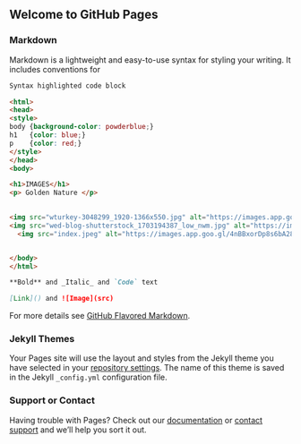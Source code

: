 ## Welcome to GitHub Pages



### Markdown

Markdown is a lightweight and easy-to-use syntax for styling your writing. It includes conventions for

```markdown
Syntax highlighted code block

<html>
<head>
<style>
body {background-color: powderblue;}
h1   {color: blue;}
p    {color: red;}
</style>
</head>
<body>

<h1>IMAGES</h1>
<p> Golden Nature </p>
 

<img src="wturkey-3048299_1920-1366x550.jpg" alt="https://images.app.goo.gl/ABnpKBX3YbBNRYuPA" width="104" height="142">
<img src="wed-blog-shutterstock_1703194387_low_nwm.jpg" alt="https://images.app.goo.gl/ciSBdwafiu6YJCFF7" width="104" height="142">
  <img src="index.jpeg" alt="https://images.app.goo.gl/4nBBxorDp8s6bA286" width="104" height="142">


</body>
</html>

**Bold** and _Italic_ and `Code` text

[Link]() and ![Image](src)
```

For more details see [GitHub Flavored Markdown](https://guides.github.com/features/mastering-markdown/).

### Jekyll Themes

Your Pages site will use the layout and styles from the Jekyll theme you have selected in your [repository settings](https://github.com/DragonEmperor/Coursera-Test/settings). The name of this theme is saved in the Jekyll `_config.yml` configuration file.

### Support or Contact

Having trouble with Pages? Check out our [documentation](https://docs.github.com/categories/github-pages-basics/) or [contact support](https://github.com/contact) and we’ll help you sort it out.
